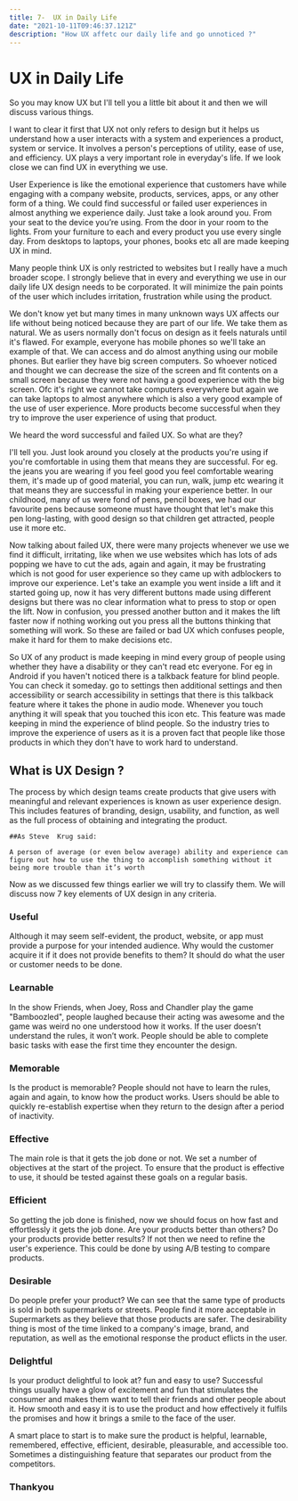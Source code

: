 ```yaml
---
title: 7-  UX in Daily Life
date: "2021-10-11T09:46:37.121Z"
description: "How UX affetc our daily life and go unnoticed ?"
---
```


# UX in Daily Life

So you may know UX but I'll tell you a little bit about it and then we will discuss various things.

I want to clear it first that UX not only refers to design but it helps us understand how a user interacts with a system and experiences a product, system or service. It involves a person's perceptions of utility, ease of use, and efficiency. UX plays a very important role in everyday's life. If we look close we can find UX in everything we use.

User Experience is like the emotional experience that customers have while engaging with a company website, products, services, apps, or any other form of a thing. We could find successful or failed user experiences in almost anything we experience daily. Just take a look around you. From your seat to the device you’re using. From the door in your room to the lights. From your furniture to each and every product you use every single day. From desktops to laptops, your phones, books etc all are made keeping UX in mind.

Many people think UX is only restricted to websites but I really have a much broader scope. I strongly believe that in every and everything we use in our daily life UX design needs to be corporated. It will minimize the pain points of the user which includes irritation, frustration while using the product.

We don't know yet but many times in many unknown ways UX affects our life without being noticed because they are part of our life. We take them as natural. We as users normally don't focus on design as it feels naturals until it's flawed. For example, everyone has mobile phones so we'll take an example of that. We can access and do almost anything using our mobile phones. But earlier they have big screen computers. So whoever noticed and thought we can decrease the size of the screen and fit contents on a small screen because they were not having a good experience with the big screen. Ofc it's right we cannot take computers everywhere but again we can take laptops to almost anywhere which is also a very good example of the use of user experience. More products become successful when they try to improve the user experience of using that product.

We heard the word successful and failed UX. So what are they? 

I'll tell you. Just look around you closely at the products you're using if you're comfortable in using them that means they are successful. For eg. the jeans you are wearing if you feel good you feel comfortable wearing them, it's made up of good material, you can run, walk, jump etc wearing it that means they are successful in making your experience better. In our childhood, many of us were fond of pens, pencil boxes, we had our favourite pens because someone must have thought that let's make this pen long-lasting, with good design so that children get attracted, people use it more etc.

Now talking about failed UX, there were many projects whenever we use we find it difficult, irritating, like when we use websites which has lots of ads popping we have to cut the ads, again and again, it may be frustrating which is not good for user experience so they came up with adblockers to improve our experience. Let's take an example you went inside a lift and it started going up, now it has very different buttons made using different designs but there was no clear information what to press to stop or open the lift. Now in confusion, you pressed another button and it makes the lift faster now if nothing working out you press all the buttons thinking that something will work.  So these are failed or bad UX which confuses people, make it hard for them to make decisions etc.

So UX of any product is made keeping in mind every group of people using whether they have a disability or they can't read etc everyone.  For eg in Android if you haven't noticed there is a talkback feature for blind people.  You can check it someday. go to settings then additional settings and then accessibility or search accessibility in settings that there is this talkback feature where it takes the phone in audio mode. Whenever you touch anything it will speak that you touched this icon etc. This feature was made keeping in mind the experience of blind people. So the industry tries to improve the experience of users as it is a proven fact that people like those products in which they don't have to work hard to understand.

## What is UX Design ?

The process by which design teams create products that give users with meaningful and relevant experiences is known as user experience design. This includes features of branding, design, usability, and function, as well as the full process of obtaining and integrating the product.

    ##As Steve  Krug said:

    A person of average (or even below average) ability and experience can figure out how to use the thing to accomplish something without it being more trouble than it’s worth

Now as we discussed few things earlier we will try to classify them. We will discuss now 7 key elements of UX design in any criteria.

### Useful

Although it may seem self-evident, the product, website, or app must provide a purpose for your intended audience. Why would the customer acquire it if it does not provide benefits to them?
It should do what the user or customer needs to be done.

### Learnable

In the show Friends, when Joey, Ross and Chandler play the game "Bamboozled", people laughed because their acting was awesome and the game was weird no one understood how it works.  If the user doesn’t understand the rules, it won’t work.
People should be able to complete basic tasks with ease the first time they encounter the design.

### Memorable

Is the product is memorable? People should not have to learn the rules, again and again, to know how the product works.
Users should be able to quickly re-establish expertise when they return to the design after a period of inactivity.

### Effective

The main role is that it gets the job done or not.
We set a number of objectives at the start of the project. To ensure that the product is effective to use, it should be tested against these goals on a regular basis.

### Efficient

So getting the job done is finished, now we should focus on how fast and effortlessly it gets the job done.
Are your products better than others? Do your products provide better results? If not then we need to refine the user's experience. This could be done by using A/B testing to compare products.

### Desirable

Do people prefer your product? We can see that the same type of products is sold in both supermarkets or streets. People find it more acceptable in Supermarkets as they believe that those products are safer.
The desirability thing is most of the time linked to a company's image, brand, and reputation, as well as the emotional response the product eflicts in the user.

### Delightful

Is your product delightful to look at? fun and easy to use? 
Successful things usually have a glow of excitement and fun that stimulates the consumer and makes them want to tell their friends and other people about it.
How smooth and easy it is to use the product and how effectively it fulfils the promises and how it brings a smile to the face of the user.

A smart place to start is to make sure the product is helpful, learnable, remembered, effective, efficient, desirable, pleasurable, and accessible too. Sometimes a distinguishing feature that separates our product from the competitors.

### Thankyou
